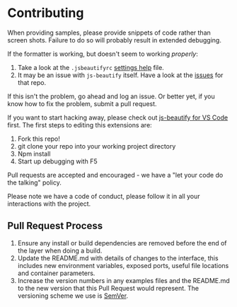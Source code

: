 # Contributing

When providing samples, please provide snippets of code rather than screen shots. Failure to do so will probably result in extended debugging.

If the formatter is working, but doesn't seem to working _properly_:

1. Take a look at the `.jsbeautifyrc` [settings help](https://github.com/vsce-toolroom/vscode-beautify/blob/master/Settings.md) file.
2. It may be an issue with `js-beautify` itself. Have a look at the [issues](https://github.com/beautify-web/js-beautify/issues) for that repo.

If this isn't the problem, go ahead and log an issue. Or better yet, if you know how to fix the problem, submit a pull request.

If you want to start hacking away, please check out [js-beautify for VS Code](https://github.com/vsce-toolroom/vscode-beautify) first. The first steps to editing this extensions are:

1. Fork this repo!
2. git clone your repo into your working project directory
3. Npm install
4. Start up debugging with F5

Pull requests are accepted and encouraged - we have a "let your code do the talking" policy.

Please note we have a code of conduct, please follow it in all your interactions with the project.

## Pull Request Process

1. Ensure any install or build dependencies are removed before the end of the layer when doing a
   build.
2. Update the README.md with details of changes to the interface, this includes new environment
   variables, exposed ports, useful file locations and container parameters.
3. Increase the version numbers in any examples files and the README.md to the new version that this
   Pull Request would represent. The versioning scheme we use is [SemVer](http://semver.org/).